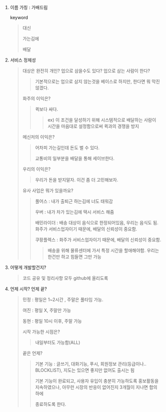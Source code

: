 1. 이름 가칭 : 가배드림

    keyword

   > 대신
   >
   > 가는김에
   >
   > 배달

2. 서비스 정체성

   > 대상은 완전히 개인? 업으로 삼을수도 있다? 업으로 삼는 사람이 한다?
   >
   > > 기본적으로는 업으로 삼지 않는것을 베이스로 하지만, 한다면 뭐 막진 않겠다.
   >
   > 화주의 이익은?
   >
   > > 퀵보다 싸다.
   > >
   > > > ex) 이 조건을 달성하기 위해 시스템적으로 배달하는 사람이 시간을 마음대로 설정함으로써 퀵과의 경쟁을 방지
   >
   > 메신저의 이익은?
   >
   > > 어차피 가는길인데 돈도 벌 수 있다.
   > >
   > > 교통비의 일부분을 배달을 통해 세이브한다.
   >
   > 우리의 이익은?
   >
   > > 우리가 돈을 받지말자. 
   > > 이건 좀 더 고민해보자.
   > 
   > 유사 사업은 뭐가 있을까요?
   >
   > > 풀어스 : 내가 출퇴근 하는김에 너도 태워감
   > >
   > > 우버 : 내가 차가 있는김에 택시 서비스 해줌
   > >
   > > 배민라이더 : 배송 대상이 음식으로 한정되어있음, 우리는 음식도 됨. 화주가 서비스업자이기 때문에, 배달의 신뢰성이 중요함.
   > >
   > > 쿠팡플렉스 : 화주가 서비스업자이기 때문에, 배달의 신뢰성이 중요함. 
   > >
   > > > 배송을 위해 물류센터에 가서 특정 시간을 할애해야함. 우리는 한건만 하고 힘들면 그만 가능

3. 어떻게 개발할건지?

   > 코드 공유 및 정리사항 모두 github에 올리도록

4. 언제 시작? 언제 끝?

   > 민정 : 평일은 1~2시간 , 주말은 풀타임 가능.
   >
   > 여진 : 평일 X, 주말만 가능
   >
   > 동현 : 평일 10시 이후, 주말 가능
   >
   > 시작 가능한 시점은?
   >
   > > 내일부터도 가능함(ALL)
   >
   > 끝은 언제?
   >
   > > 기본 기능 : 글쓰기, 대화기능, 푸시, 회원정보 관리(등급이나.. BLOCKLIST), 지도는 있으면 좋지만 없어도 출시는 됨
   > >
   > > 기본 기능이 완료되고, 사용자 유입이 충분히 가능하도록 홍보활동을 지속하였으나, 아무런 시장의 반응이 없어진지 3개월이 지나면 합의하에 
   > >
   > > 종료하도록 한다.
